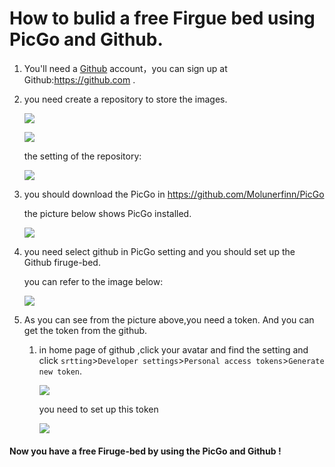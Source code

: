 # How to bulid a free Firgue bed using PicGo and Github.



1. You'll need a [Github](https://github.com/) account，you can sign up at Github:<https://github.com> .

2. you need create a repository to store the images.

   ![](https://cdn.jsdelivr.net/gh/Sophon3/Figure-bed/images2021/2021202110102141732.png)

   ![](https://cdn.jsdelivr.net/gh/Sophon3/Figure-bed/images2021/2021202110102143066.png)

   the setting of the repository:

   ![](https://cdn.jsdelivr.net/gh/Sophon3/Figure-bed/images2021/2021202110102150732.png)

3. you should download the PicGo in <https://github.com/Molunerfinn/PicGo>

   the picture below shows PicGo installed.

   ![](https://cdn.jsdelivr.net/gh/Sophon3/Figure-bed/images2021/2021202110102156271.png)

4. you need select github in PicGo setting and you should set up the Github firuge-bed.

   you can refer to the image below:

   ![](https://cdn.jsdelivr.net/gh/Sophon3/Figure-bed/images2021/2021202110102200737.png)

5. As you can see from the picture above,you need a token. And you can get the token from the github.

   1. in home page of github ,click your avatar and find the setting and click `srtting`>`Developer settings`>`Personal access tokens`>`Generate new token`.

      ![](https://cdn.jsdelivr.net/gh/Sophon3/Figure-bed/images2021/2021202110102222729.png)

      you need to set up this token
   
      ![](https://cdn.jsdelivr.net/gh/Sophon3/Figure-bed/images2021/2021202110102230532.png)



#### Now you have a free Firuge-bed by using the PicGo and Github !

